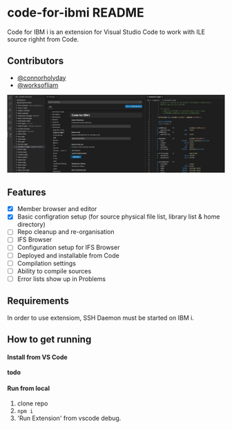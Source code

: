 # code-for-ibmi README

Code for IBM i is an extension for Visual Studio Code to work with ILE source righht from Code.

## Contributors

* [@connorholyday](https://github.com/connorholyday)
* [@worksofliam](https://github.com/worksofliam)

![](media/image.png)

## Features

* [X] Member browser and editor
* [X] Basic configration setup (for source physical file list, library list & home directory)
* [ ] Repo cleanup and re-organisation
* [ ] IFS Browser
* [ ] Configuration setup for IFS Browser
* [ ] Deployed and installable from Code
* [ ] Compilation settings
* [ ] Ability to compile sources
* [ ] Error lists show up in Problems

## Requirements

In order to use extensiom, SSH Daemon must be started on IBM i.

## How to get running

#### Install from VS Code

**todo**

#### Run from local

1. clone repo
2. `npm i`
3. 'Run Extension' from vscode debug.
